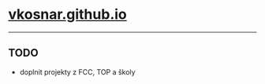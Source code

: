 # [vkosnar.github.io](https://vkosnar.github.io/)
---
## TODO
- doplnit projekty z FCC, TOP a školy

